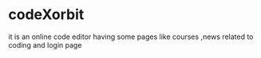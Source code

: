 # codeXorbit
it is an online code editor having some pages like courses ,news related to coding and login page
